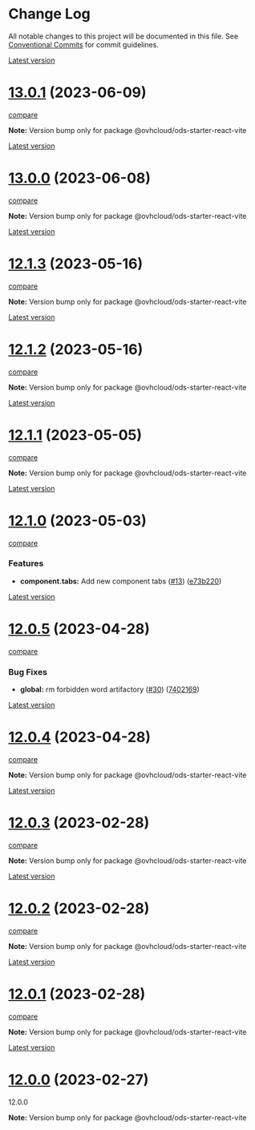 # Change Log

All notable changes to this project will be documented in this file.
See [Conventional Commits](https://conventionalcommits.org) for commit guidelines.

[Latest version](https://ovhcloud.design/latest/?path=/docs/design-system-changelog--page)


# [13.0.1](https://ovhcloud.design/v13.0.1/?path=/docs/design-system-changelog--page) (2023-06-09)
[compare](https://github.com/ovh/design-system/compare/v13.0.0...v13.0.1)

**Note:** Version bump only for package @ovhcloud/ods-starter-react-vite





[Latest version](https://ovhcloud.design/latest/?path=/docs/design-system-changelog--page)


# [13.0.0](https://ovhcloud.design/v13.0.0/?path=/docs/design-system-changelog--page) (2023-06-08)
[compare](https://github.com/ovh/design-system/compare/v12.1.3...v13.0.0)

**Note:** Version bump only for package @ovhcloud/ods-starter-react-vite





[Latest version](https://ovhcloud.design/latest/?path=/docs/design-system-changelog--page)


# [12.1.3](https://ovhcloud.design/v12.1.3/?path=/docs/design-system-changelog--page) (2023-05-16)
[compare](https://github.com/ovh/design-system/compare/v12.1.2...v12.1.3)

**Note:** Version bump only for package @ovhcloud/ods-starter-react-vite





[Latest version](https://ovhcloud.design/latest/?path=/docs/design-system-changelog--page)


# [12.1.2](https://ovhcloud.design/v12.1.2/?path=/docs/design-system-changelog--page) (2023-05-16)
[compare](https://github.com/ovh/design-system/compare/v12.1.1...v12.1.2)

**Note:** Version bump only for package @ovhcloud/ods-starter-react-vite





[Latest version](https://ovhcloud.design/latest/?path=/docs/design-system-changelog--page)


# [12.1.1](https://ovhcloud.design/v12.1.1/?path=/docs/design-system-changelog--page) (2023-05-05)
[compare](https://github.com/ovh/design-system/compare/v12.1.0...v12.1.1)

**Note:** Version bump only for package @ovhcloud/ods-starter-react-vite







[Latest version](https://ovhcloud.design/latest/?path=/docs/design-system-changelog--page)


# [12.1.0](https://ovhcloud.design/v12.1.0/?path=/docs/design-system-changelog--page) (2023-05-03)
[compare](https://github.com/ovh/design-system/compare/v12.0.5...v12.1.0)

### Features

* **component.tabs:** Add new component tabs ([#13](https://github.com/ovh/design-system/issues/13)) ([e73b220](https://github.com/ovh/design-system/commit/e73b220bb287ad2f0233297ad4477134af91947b))





[Latest version](https://ovhcloud.design/latest/?path=/docs/design-system-changelog--page)


# [12.0.5](https://ovhcloud.design/v12.0.5/?path=/docs/design-system-changelog--page) (2023-04-28)
[compare](https://github.com/ovh/design-system/compare/v12.0.4...v12.0.5)

### Bug Fixes

* **global:** rm forbidden word artifactory ([#30](https://github.com/ovh/design-system/issues/30)) ([7402169](https://github.com/ovh/design-system/commit/740216971f6162820f5b6488251d92fc4caf4d2c))



[Latest version](https://ovhcloud.design/latest/?path=/docs/design-system-changelog--page)


# [12.0.4](https://ovhcloud.design/v12.0.4/?path=/docs/design-system-changelog--page) (2023-04-28)
[compare](https://github.com/ovh/design-system/compare/v12.0.3...v12.0.4)

**Note:** Version bump only for package @ovhcloud/ods-starter-react-vite





[Latest version](https://ovhcloud.design/latest/?path=/docs/design-system-changelog--page)


# [12.0.3](https://ovhcloud.design/v12.0.3/?path=/docs/design-system-changelog--page) (2023-02-28)
[compare](https://github.com/ovh/design-system/compare/v12.0.2...v12.0.3)

**Note:** Version bump only for package @ovhcloud/ods-starter-react-vite





[Latest version](https://ovhcloud.design/latest/?path=/docs/design-system-changelog--page)


# [12.0.2](https://ovhcloud.design/v12.0.2/?path=/docs/design-system-changelog--page) (2023-02-28)
[compare](https://github.com/ovh/design-system/compare/v12.0.1...v12.0.2)

**Note:** Version bump only for package @ovhcloud/ods-starter-react-vite





[Latest version](https://ovhcloud.design/latest/?path=/docs/design-system-changelog--page)


# [12.0.1](https://ovhcloud.design/v12.0.1/?path=/docs/design-system-changelog--page) (2023-02-28)
[compare](https://github.com/ovh/design-system/compare/v12.0.0...v12.0.1)

**Note:** Version bump only for package @ovhcloud/ods-starter-react-vite





[Latest version](https://ovhcloud.design/latest/?path=/docs/design-system-changelog--page)


# [12.0.0](https://ovhcloud.design/v12.0.0/?path=/docs/design-system-changelog--page) (2023-02-27)
12.0.0

**Note:** Version bump only for package @ovhcloud/ods-starter-react-vite
